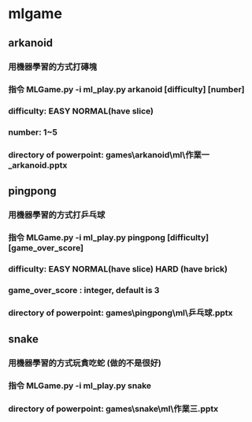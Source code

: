 # mlgame
## arkanoid
### 用機器學習的方式打磚塊
### 指令 MLGame.py -i ml_play.py arkanoid [difficulty]  [number]
### difficulty: EASY NORMAL(have slice)
### number: 1~5
### directory of powerpoint: games\arkanoid\ml\作業一_arkanoid.pptx
## pingpong
### 用機器學習的方式打乒乓球
### 指令 MLGame.py -i ml_play.py pingpong [difficulty]  [game_over_score]
### difficulty: EASY NORMAL(have slice) HARD (have brick)
### game_over_score : integer, default is 3
### directory of powerpoint: games\pingpong\ml\乒乓球.pptx
## snake
### 用機器學習的方式玩貪吃蛇 (做的不是很好)
### 指令 MLGame.py -i ml_play.py snake
### directory of powerpoint: games\snake\ml\作業三.pptx
